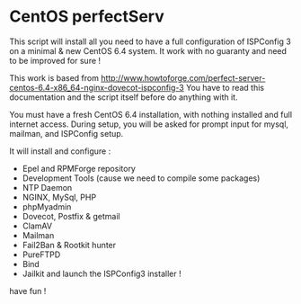 CentOS perfectServ
==================

This script will install all you need to have a full configuration of ISPConfig 3 on a minimal & new CentOS 6.4 system.
It work with no guaranty and need to be improved for sure !

This work is based from http://www.howtoforge.com/perfect-server-centos-6.4-x86_64-nginx-dovecot-ispconfig-3
You have to read this documentation and the script itself before do anything with it.

You must have a fresh CentOS 6.4 installation, with nothing installed and full internet access.
During setup, you will be asked for prompt input for mysql, mailman, and ISPConfig setup.

It will install and configure :

* Epel and RPMForge repository
* Development Tools (cause we need to compile some packages)
* NTP Daemon
* NGINX, MySql, PHP
* phpMyadmin
* Dovecot, Postfix & getmail
* ClamAV
* Mailman
* Fail2Ban & Rootkit hunter
* PureFTPD
* Bind
* Jailkit
and launch the ISPConfig3 installer !

have fun !


